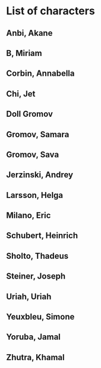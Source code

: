 # List of characters

## Anbi, Akane

## B, Miriam

## Corbin, Annabella

## Chi, Jet

## Doll Gromov

## Gromov, Samara

## Gromov, Sava

## Jerzinski, Andrey

## Larsson, Helga

## Milano, Eric

## Schubert, Heinrich

## Sholto, Thadeus

## Steiner, Joseph

## Uriah, Uriah

## Yeuxbleu, Simone

## Yoruba, Jamal

## Zhutra, Khamal
